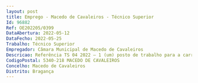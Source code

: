 ```yaml
--- 
layout: post
title: Emprego - Macedo de Cavaleiros - Técnico Superior
Id: 96882
Ref: OE202205/0399
DataAbertura: 2022-05-12
DataFecho: 2022-05-25
Trabalho: Técnico Superior
Empregador: Câmara Municipal de Macedo de Cavaleiros
Descricao: Referência TS 04 2022 – 1 (um) posto de trabalho para a carreira  categoria de Técnico Superior na área de Educação Social a afetar à Divisão de Educação  fomentar a aprendizagem ao longo da vida, estimular autonomia dos participantes, de forma a melhorar a qualidade de vida dos cidadãos  Incentivar a participação dos diversos utentes em prol do bem estar social  Conceber, investigar, executar, articular, potenciar, apoiar, gerir, avaliar projetos e programas assentes na prática socio educativa. Intervir no contexto social, prevenindo e dinamizando as necessidades dos utentes, reforçando a todos os níveis as suas competências  Realizar visitas domiciliárias para observação direta, conversas informais, inquérito por questionário, tendo como objetivo a melhoria das condições socio habitacionais, incentivo à melhoria das condições de higiene pessoal e habitacional para que os alunos jovens tenham condições de estudo na sua habitação  Orientar para a criação de regras a nível da utilização de jogos eletrónicos e telemóvel  Gestão das horas de estudo, refeições e dormi  Orientar para elaboração de tarefas domésticas conjuntamente com as famílias  Orientar as famílias de forma a definir prioridades para a poupança a nível da alimentação, do vestuário e outros bens materiais através de ações formativas, elaboração de esquemas, despesas mensais obrigatórias versus rendimentos da família  Realizar atividades formativas para aquisição de melhores competências a nível de alimentação saudável a baixo custo, higiene pessoal e habitacional, saúde oral familiar, vacinação, alfabetização dos pais  Elaboração de cronogramas para orientação das famílias na definição de prioridades da sua vida doméstica  Refletir conjuntamente, ou seja, debates em grupo para uma melhor análise do baixo rendimento escolar dos filhos e melhores formas de incentivo ao estudo, conjugado com o que consta do anexo a que se refere o n.º 2 do artigo 88.º da LTFP para a carreira e categoria de Técnico Superior – grau de complexidade funcional 3.
CodigoPostal: 5340-218 MACEDO DE CAVALEIROS
Concelho: Macedo de Cavaleiros
Distrito: Bragança
--- 
```

